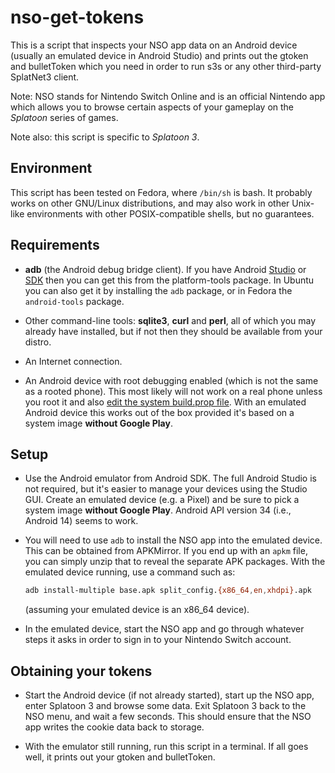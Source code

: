 nso-get-tokens
==============

This is a script that inspects your NSO app data on an Android device
(usually an emulated device in Android Studio) and prints out the
gtoken and bulletToken which you need in order to run s3s or any other
third-party SplatNet3 client.  

Note: NSO stands for Nintendo Switch Online and is an official Nintendo
app which allows you to browse certain aspects of your gameplay on the
*Splatoon* series of games.

Note also: this script is specific to *Splatoon 3*.

## Environment

This script has been tested on Fedora, where `/bin/sh` is bash.  It
probably works on other GNU/Linux distributions, and may also work in
other Unix-like environments with other POSIX-compatible shells, but no
guarantees.

## Requirements

 - **adb** (the Android debug bridge client).  If you have Android
   [Studio](https://developer.android.com/studio) or
   [SDK](https://developer.android.com/tools)
   then you can get this from the platform-tools package.  In Ubuntu you
   can also get it by installing the `adb` package, or in Fedora 
   the `android-tools` package.

 - Other command-line tools: **sqlite3**, **curl** and **perl**, all of which
   you may already have installed, but if not then they should be available
   from your distro.

 - An Internet connection.

 - An Android device with root debugging enabled (which is not the same as a
   rooted phone).  This most likely will not work on a real phone unless you
   root it and also
   [edit the system build.prop file](https://xdaforums.com/t/enable-adb-root-from-shell.4298567/).
   With an emulated Android device this works out of the box provided it's based
   on a system image **without Google Play**.

## Setup

 - Use the Android emulator from Android SDK.  The full Android Studio is not
   required, but it's easier to manage your devices using the Studio GUI.
   Create an emulated device (e.g. a Pixel) and be sure to pick a system image
   **without Google Play**.  Android API version 34 (i.e., Android 14) seems
   to work.

 - You will need to use `adb` to install the NSO app into the emulated device.
   This can be obtained from APKMirror.  If you end up with an `apkm` file,
   you can simply unzip that to reveal the separate APK packages.  With the
   emulated device running, use a command such as:
   ```bash
   adb install-multiple base.apk split_config.{x86_64,en,xhdpi}.apk
   ```
   (assuming your emulated device is an x86_64 device).

 - In the emulated device, start the NSO app and go through whatever steps it
   asks in order to sign in to your Nintendo Switch account.

## Obtaining your tokens
 - Start the Android device (if not already started), start up the NSO
   app, enter Splatoon 3 and browse some data.  Exit Splatoon 3 back to
   the NSO menu, and wait a few seconds.  This should ensure that the NSO
   app writes the cookie data back to storage.

 - With the emulator still running, run this script in a terminal.  If all
   goes well, it prints out your gtoken and bulletToken.
